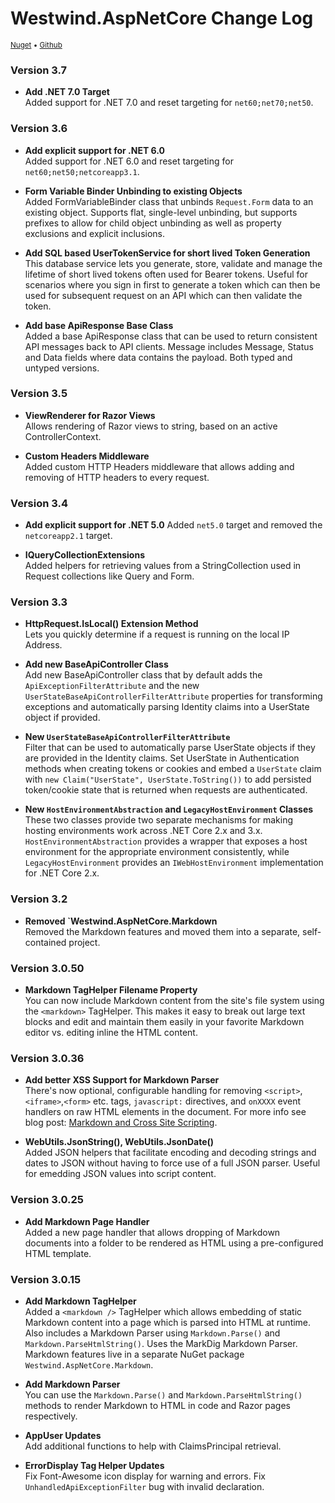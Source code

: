# Westwind.AspNetCore Change Log
<small>[Nuget](https://www.nuget.org/packages/Westwind.AspNetCore/) &bull; [Github](https://github.com/RickStrahl/Westwind.AspNetCore)</small>


### Version 3.7

* **Add .NET 7.0 Target**  
Added support for .NET 7.0 and reset targeting for `net60;net70;net50`.


### Version 3.6

* **Add explicit support for .NET 6.0**  
Added support for .NET 6.0 and reset targeting for `net60;net50;netcoreapp3.1`.

* **Form Variable Binder Unbinding to existing Objects**  
Added FormVariableBinder class that unbinds `Request.Form` data to an existing object. Supports flat, single-level unbinding, but supports prefixes to allow for child object unbinding as well as property exclusions and explicit inclusions.

* **Add SQL based UserTokenService for short lived Token Generation**   
This database service lets you generate, store, validate and manage the lifetime of short lived tokens often used for Bearer tokens. Useful for scenarios where you sign in first to generate a token which can then be used for subsequent request on an API which can then validate the token.

* **Add base ApiResponse Base Class**  
Added a base ApiResponse class that can be used to return consistent API messages back to API clients. Message includes Message, Status and Data fields where data contains the payload. Both typed and untyped versions.



### Version 3.5

* **ViewRenderer for Razor Views**  
Allows rendering of Razor views to string, based on an active ControllerContext.

* **Custom Headers Middleware**  
Added custom HTTP Headers middleware that allows adding and removing of HTTP headers to every request.

### Version 3.4

* **Add explicit support for .NET 5.0**
Added `net5.0` target and removed the `netcoreapp2.1` target.

* **IQueryCollectionExtensions**  
Added helpers for retrieving values from a StringCollection used in Request collections like Query and Form.

### Version 3.3

* **HttpRequest.IsLocal() Extension Method**  
Lets you quickly determine if a request is running on the local IP Address.

* **Add new BaseApiController Class**  
Add new BaseApiController class that by default adds the `ApiExceptionFilterAttribute` and the new `UserStateBaseApiControllerFilterAttribute` properties for transforming exceptions and automatically parsing Identity claims into a UserState object if provided.

* **New `UserStateBaseApiControllerFilterAttribute`**  
Filter that can be used to automatically parse UserState objects if they are provided in the Identity claims. Set UserState in Authentication methods when creating tokens or cookies and embed a `UserState` claim with `new Claim("UserState", UserState.ToString())` to add persisted token/cookie state that is returned when requests are authenticated.

* **New `HostEnvironmentAbstraction` and `LegacyHostEnvironment` Classes**  
These two classes provide two separate mechanisms for making hosting environments work across .NET Core 2.x and 3.x. `HostEnvironmentAbstraction` provides a wrapper that exposes a host environment for the appropriate environment consistently, while `LegacyHostEnvironment` provides an `IWebHostEnvironment` implementation for .NET Core 2.x.

### Version 3.2

* **Removed `Westwind.AspNetCore.Markdown**  
Removed the Markdown features and moved them into a separate, self-contained project.

### Version 3.0.50

* **Markdown TagHelper Filename Property**  
You can now include Markdown content from the site's file system using the `<markdown>` TagHelper. This makes it easy to break out large text blocks and edit and maintain them easily in your favorite Markdown editor vs. editing inline the HTML content.

### Version 3.0.36

* **Add better XSS Support for Markdown Parser**  
There's now optional, configurable handling for removing `<script>`,`<iframe>`,`<form>` etc. tags, `javascript:` directives, and `onXXXX` event handlers on raw HTML elements in the document. For more info see blog post: [Markdown and Cross Site Scripting](https://weblog.west-wind.com/posts/2018/Aug/31/Markdown-and-Cross-Site-Scripting).

* **WebUtils.JsonString(), WebUtils.JsonDate()**  
Added JSON helpers that facilitate encoding and decoding strings and dates to JSON without having to force use of a full JSON parser. Useful for emedding JSON values into script content.

### Version 3.0.25

* **Add Markdown Page Handler**  
Added a new page handler that allows dropping of Markdown documents into a folder to be rendered as HTML using a pre-configured HTML template.


### Version 3.0.15

* **Add Markdown TagHelper**  
Added a `<markdown />` TagHelper which allows embedding of static Markdown content into a page which is parsed into HTML at runtime. Also includes a Markdown Parser using `Markdown.Parse()` and `Markdown.ParseHtmlString()`. Uses the MarkDig Markdown Parser. Markdown features live in a separate NuGet package `Westwind.AspNetCore.Markdown`.

* **Add Markdown Parser**  
You can use the `Markdown.Parse()` and `Markdown.ParseHtmlString()` methods to render Markdown to HTML in code and Razor pages respectively.

* **AppUser Updates**   
Add additional functions to help with ClaimsPrincipal retrieval.


* **ErrorDisplay Tag Helper Updates**  
Fix Font-Awesome icon display for warning and errors. Fix `UnhandledApiExceptionFilter` bug with invalid declaration.